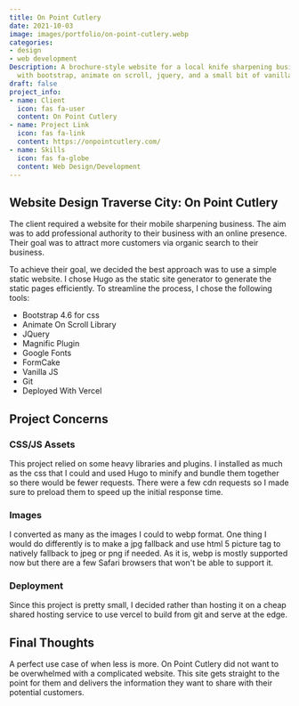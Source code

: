 ```yaml
---
title: On Point Cutlery
date: 2021-10-03 
image: images/portfolio/on-point-cutlery.webp
categories:
- design
- web development
Description: A brochure-style website for a local knife sharpening business.  Created
  with bootstrap, animate on scroll, jquery, and a small bit of vanilla js
draft: false
project_info:
- name: Client
  icon: fas fa-user
  content: On Point Cutlery
- name: Project Link
  icon: fas fa-link
  content: https://onpointcutlery.com/
- name: Skills
  icon: fas fa-globe
  content: Web Design/Development
---
```


## Website Design Traverse City: On Point Cutlery

The client required a website for their mobile sharpening business.  The aim was to add professional authority to their business with an online presence.  Their goal was to attract more customers via organic search to their business.

To achieve their goal, we decided the best approach was to use a simple static website.  I chose Hugo as the static site generator to generate the static pages efficiently.  To streamline the process, I chose the following tools:

- Bootstrap 4.6 for css
- Animate On Scroll Library
- JQuery
- Magnific Plugin
- Google Fonts
- FormCake
- Vanilla JS
- Git
- Deployed With Vercel

## Project Concerns

### CSS/JS Assets

This project relied on some heavy libraries and plugins.  I installed as much as the css that I could and used Hugo to minify and bundle them together so there would be fewer requests.  There were a few cdn requests so I made sure to preload them to speed up the initial response time.  

### Images

I converted as many as the images I could to webp format.  One thing I would do differently is to make a jpg fallback and use html 5 picture tag to natively fallback to jpeg or png if needed.  As it is, webp is mostly supported now but there are a few Safari browsers that won't be able to support it.


### Deployment

Since this project is pretty small, I decided rather than hosting it on a cheap shared hosting service to use vercel to build from git and serve at the edge. 

## Final Thoughts

A perfect use case of when less is more.  On Point Cutlery did not want to be overwhelmed with a complicated website.  This site gets straight to the point for them and delivers the information they want to share with their potential customers.  









<!-- #### Project Details

Lorem ipsum dolor sit amet, consectetur adipisicing elit, sed do eiusmod tempor incididunt ut labore et
dolore magna aliqua. Ut enim ad minim veniam, quis nostrud exercitation ullamco laboris nisi ut aliquip ex
ea commodo consequat. Duis aute irure dolor in reprehenderit in voluptate velit esse cillum dolore eu fugiat
nulla pariatur. Excepteur sint occaecat cupidatat non proident, sunt in culpa qui officia deserunt mollit
anim id est laborum. Sed ut perspiciatis unde omnis iste natus error sit voluptatem accusantium doloremque
laudantium, totam rem aperiam, eaque ipsa quae ab illo inventore veritatis et quasi architecto beatae vitae
dicta sunt explicabo. Nemo enim ipsam voluptatem quia voluptas sit aspernatur aut odit aut fugit, sed quia
consequuntur magni dolores eos qui ratione voluptatem sequi nesciunt. Neque porro quisquam est.


#### Project Requirements

Lorem ipsum dolor sit amet, consectetur adipisicing elit, sed do eiusmod tempor incididunt ut labore
et dolore magna aliqua. Ut enim ad minim veniam, quis nostrud exercitation ullamco laboris nisi ut aliquip
ex ea commodo consequat. Duis aute irure dolor in reprehenderit in voluptate velit esse cillum dolore eu
fugiat nulla pariatur. Excepteur sint occaecat cupidatat non proident, sunt in culpa qui officia deserunt
mollit anim id est laborum. -->